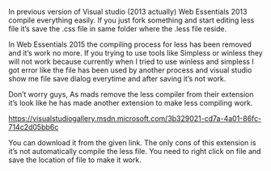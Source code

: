 <p>In previous version of Visual studio (2013 actually) Web Essentials 2013 compile everything easily. If you just fork something and start editing less file it’s save the .css file in same folder where the .less file reside.</p>

<p>In Web Essentials 2015 the compiling process for less has been removed and it’s work no more. If you trying to use tools like Simpless or winless they will not work because currently when I tried to use winless and simpless I got error like the file has been used by another process and visual studio show me file save dialog everytime and after saving it’s not work. </p>

<p>Don’t worry guys, As mads remove the less compiler from their extension it’s look like he has made another extension to make less compiling work.</p>

<p><a href="https://visualstudiogallery.msdn.microsoft.com/3b329021-cd7a-4a01-86fc-714c2d05bb6c">https://visualstudiogallery.msdn.microsoft.com/3b329021-cd7a-4a01-86fc-714c2d05bb6c</a></p>

<p>You can download it from the given link. The only cons of this extension is it’s not automatically compile the less file. You need to right click on file and save the location of file to make it work. </p>
